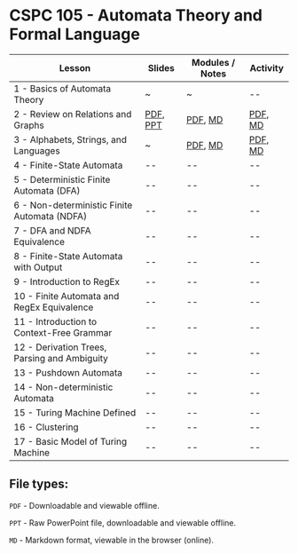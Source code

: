 # CSPC 105 - Automata Theory and Formal Language

| Lesson | Slides | Modules / Notes | Activity |
| --- | --- | --- | --- |
| 1 - Basics of Automata Theory | ~ | ~ | -- |
| 2 - Review on Relations and Graphs | [PDF](https://github.com/louisfacun/teaching/raw/master/cspc105/2022/slides/2/lesson2.pdf), [PPT](https://github.com/louisfacun/teaching/raw/master/cspc105/2022/slides/2/lesson2.pptx) | [PDF](https://github.com/louisfacun/teaching/raw/master/cspc105/2022/modules/2/lesson2.pdf), [MD](https://github.com/louisfacun/teaching/blob/master/cspc105/2022/modules/2/lesson2.md) | [PDF](https://github.com/louisfacun/teaching/raw/master/cspc105/2022/activities/2/lesson2.pdf), [MD](https://github.com/louisfacun/teaching/blob/master/cspc105/2022/activities/2/lesson2.md) |
| 3 - Alphabets, Strings, and Languages | ~ | [PDF](https://github.com/louisfacun/teaching/raw/master/cspc105/2022/modules/3/lesson3.pdf), [MD](https://github.com/louisfacun/teaching/blob/master/cspc105/2022/modules/3/lesson3.md) | [PDF](https://github.com/louisfacun/teaching/raw/master/cspc105/2022/activities/3/lesson3.pdf), [MD](https://github.com/louisfacun/teaching/blob/master/cspc105/2022/activities/3/lesson3.md) |
| 4 - Finite-State Automata | -- | -- | -- |
| 5 - Deterministic Finite Automata (DFA) | -- | -- | -- |
| 6 - Non-deterministic Finite Automata (NDFA) | -- | -- | -- |
| 7 - DFA and NDFA Equivalence | -- | -- | -- |
| 8 - Finite-State Automata with Output | -- | -- | -- |
| 9 - Introduction to RegEx | -- | -- | -- |
| 10 - Finite Automata and RegEx Equivalence | -- | -- | -- |
| 11 - Introduction to Context-Free Grammar | -- | -- | -- |
| 12 - Derivation Trees, Parsing and Ambiguity | -- | -- | -- |
| 13 - Pushdown Automata | -- | -- | -- |
| 14 - Non-deterministic Automata | -- | -- | -- |
| 15 - Turing Machine Defined | -- | -- | -- |
| 16 - Clustering | -- | -- | -- |
| 17 - Basic Model of Turing Machine| -- | -- | -- |
## File types:
`PDF` - Downloadable and viewable offline.

`PPT` - Raw PowerPoint file, downloadable and viewable offline.

`MD` - Markdown format, viewable in the browser (online).